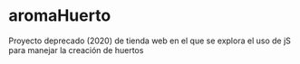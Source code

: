 # aromaHuerto
Proyecto deprecado (2020) de tienda web en el que se explora el uso de jS para manejar la creación de huertos

